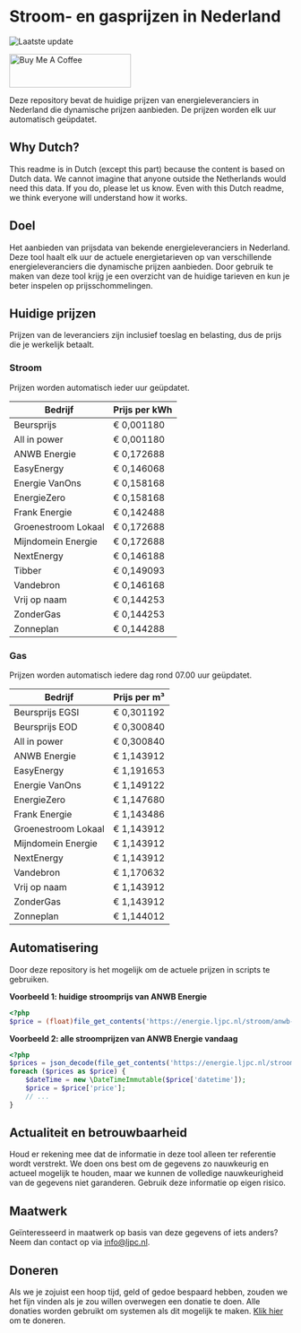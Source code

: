 # Stroom- en gasprijzen in Nederland

![Laatste update](https://img.shields.io/badge/laatste%20update-2025--10--04%2010%3A00%20CET-brightgreen)

<a href="https://www.buymeacoffee.com/Lars-" target="_blank"><img src="https://cdn.buymeacoffee.com/buttons/v2/default-orange.png" alt="Buy Me A Coffee" height="60" style="height: 60px !important;width: 217px !important;" ></a>

Deze repository bevat de huidige prijzen van energieleveranciers in Nederland die dynamische prijzen aanbieden. De prijzen worden elk uur automatisch geüpdatet.

## Why Dutch?

This readme is in Dutch (except this part) because the content is based on Dutch data. We cannot imagine that anyone outside the Netherlands would need this data. If you do, please let us know. Even with this Dutch readme, we think
everyone will understand how it works.

## Doel

Het aanbieden van prijsdata van bekende energieleveranciers in Nederland. Deze tool haalt elk uur de actuele energietarieven op van verschillende energieleveranciers die dynamische prijzen aanbieden. Door gebruik te maken van deze tool
krijg je een overzicht van de huidige tarieven en kun je beter inspelen op prijsschommelingen.

## Huidige prijzen

Prijzen van de leveranciers zijn inclusief toeslag en belasting, dus de prijs die je werkelijk betaalt.

### Stroom

Prijzen worden automatisch ieder uur geüpdatet.

 Bedrijf | Prijs per kWh 
---------|---------------
Beursprijs | € 0,001180
All in power | € 0,001180
ANWB Energie | € 0,172688
EasyEnergy | € 0,146068
Energie VanOns | € 0,158168
EnergieZero | € 0,158168
Frank Energie | € 0,142488
Groenestroom Lokaal | € 0,172688
Mijndomein Energie | € 0,172688
NextEnergy | € 0,146188
Tibber | € 0,149093
Vandebron | € 0,146168
Vrij op naam | € 0,144253
ZonderGas | € 0,144253
Zonneplan | € 0,144288


### Gas

Prijzen worden automatisch iedere dag rond 07.00 uur geüpdatet.

 Bedrijf | Prijs per m³ 
---------|--------------
Beursprijs EGSI | € 0,301192
Beursprijs EOD | € 0,300840
All in power | € 0,300840
ANWB Energie | € 1,143912
EasyEnergy | € 1,191653
Energie VanOns | € 1,149122
EnergieZero | € 1,147680
Frank Energie | € 1,143486
Groenestroom Lokaal | € 1,143912
Mijndomein Energie | € 1,143912
NextEnergy | € 1,143912
Vandebron | € 1,170632
Vrij op naam | € 1,143912
ZonderGas | € 1,143912
Zonneplan | € 1,144012


## Automatisering

Door deze repository is het mogelijk om de actuele prijzen in scripts te gebruiken.

**Voorbeeld 1: huidige stroomprijs van ANWB Energie**

```php
<?php
$price = (float)file_get_contents('https://energie.ljpc.nl/stroom/anwb-energie-nu.txt');

```

**Voorbeeld 2: alle stroomprijzen van ANWB Energie vandaag**

```php
<?php
$prices = json_decode(file_get_contents('https://energie.ljpc.nl/stroom/all-in-power-vandaag.json'),true);
foreach ($prices as $price) {
    $dateTime = new \DateTimeImmutable($price['datetime']);
    $price = $price['price'];
    // ...
}
```

## Actualiteit en betrouwbaarheid

Houd er rekening mee dat de informatie in deze tool alleen ter referentie wordt verstrekt. We doen ons best om de gegevens zo nauwkeurig en actueel mogelijk te houden, maar we kunnen de volledige nauwkeurigheid van de gegevens niet
garanderen. Gebruik deze informatie op eigen risico.

## Maatwerk

Geïnteresseerd in maatwerk op basis van deze gegevens of iets anders? Neem dan contact op
via [info@ljpc.nl](mailto:info@ljpc.nl?subject=Energie%20prijzen).

## Doneren

Als we je zojuist een hoop tijd, geld of gedoe bespaard hebben, zouden we het fijn vinden als je zou willen overwegen een
donatie te doen. Alle donaties worden gebruikt om systemen als dit mogelijk te
maken. [Klik hier](https://www.buymeacoffee.com/Lars-) om te doneren.
